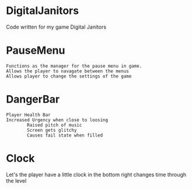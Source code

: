 # DigitalJanitors
Code written for my game Digital Janitors 

# PauseMenu 
    Functions as the manager for the pause menu in game.
    Allows the player to navagate between the menus
    Allows player to change the settings of the game
# DangerBar
    Player Health Bar
    Increased Urgency when close to loosing
            Raised pitch of music 
            Screen gets glitchy
            Causes fail state when filled
# Clock
Let's the player have a little clock in the bottom right
changes time through the level
